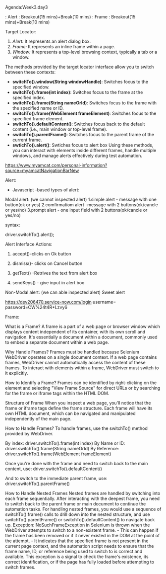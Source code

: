  Agenda:Week3.day3 

  :  Alert 
  :  Breakout(15 mins)+Break(10 mins)
  :  Frame 
  :  Breakout(15 mins)+Break(10 mins)
  






Target Locator:

1. *Alert:* It represents an alert dialog box.
2. *Frame:* It represents an inline frame within a page.
3. *Window:* It represents a top-level browsing context, typically a tab or a window.









The methods provided by the target locator interface allow you to switch between these contexts:

- **switchTo().window(String windowHandle)**: Switches focus to the specified window.
- **switchTo().frame(int index)**: Switches focus to the frame at the specified index.
- **switchTo().frame(String nameOrId)**: Switches focus to the frame with the specified name or ID.
- **switchTo().frame(WebElement frameElement)**: Switches focus to the specified frame element.
- **switchTo().defaultContent()**: Switches focus back to the default content (i.e., main window or top-level frame).
- **switchTo().parentFrame()**: Switches focus to the parent frame of the current frame.
- **swtichTo().alert()**: Swtiches focus to alert box
Using these methods, you can interact with elements inside different frames, handle multiple windows, and manage alerts effectively during test automation.



https://www.myamcat.com/personal-information?source=myamcatNavigationBarNew



Alert:
* Javascript -based
types of alert:

Modal alert:
(we cannot inspected alert)
1.simple alert - message with one button(ok or yes)
2.comfirmatiom alert -message with 2 buttons(ok/cancle or yes/no)
3.prompt alert - one input field with 2 buttons(ok/cancle or yes/no)









syntax:

driver.switchTo().alert();

Alert Interface Actions:

1. accept()-clicks on Ok button

2. dismiss()- clicks on Cancel button

3. getText() -Retrives the text from alert box

4. sendKeys() - give input in alert box 

Non-Modal alert:
(we can able inspected alert)
Sweet alert





https://dev206470.service-now.com/login
username= 
password=CW%24t4R*Lzvy6


Frame:



What is a Frame?
A frame is a part of a web page or browser window which displays content independent of its container, 
with its own scroll and navigation.
It's essentially a document within a document, commonly used to embed a separate document within a web page.


Why Handle Frames?
Frames must be handled because Selenium WebDriver operates on a single document context.
If a web page contains frames, WebDriver cannot automatically access the content of these frames.
To interact with elements within a frame, WebDriver must switch to it explicitly.

How to Identify a Frame?
Frames can be identified by right-clicking on the element and selecting "View Frame Source" for 
direct URLs or by searching for the frame or iframe tags within the HTML DOM.

Structure of Frame
When you inspect a web page, you'll notice that the frame or iframe tags define the frame structure.
 Each frame will have its own HTML document, which can be navigated and manipulated independently 
 of the main page.

How to Handle Frames?
To handle frames, use the switchTo() method provided by WebDriver.

By index: driver.switchTo().frame(int index)
By Name or ID: driver.switchTo().frame(String nameOrId)
By Reference: driver.switchTo().frame(WebElement frameElement)



Once you're done with the frame and need to switch back to the main content, use:
driver.switchTo().defaultContent()


And to switch to the immediate parent frame, use:
driver.switchTo().parentFrame()




How to Handle Nested Frames
Nested frames are handled by switching into each frame sequentially. After interacting with the deepest frame, you need to switch back to the parent frame or main document to continue the automation tasks.
For handling nested frames, you would use a sequence of switchTo().frame() calls to drill down into the nested structure, and use switchTo().parentFrame() or switchTo().defaultContent() to navigate back up.
Exception:
NoSuchFrameException in Selenium is thrown when the WebDriver attempts to switch to a non-existent frame. - This can happen if the frame has been removed or if it never existed in the DOM at the point of the attempt. - It indicates that the specified frame is not present in the current page context, and the automation script needs to ensure that the frame name, ID, or reference being used to switch to is correct and available.
This exception is a signal to check the frame's existence, its correct identification, or if the page has fully loaded before attempting to switch frames.